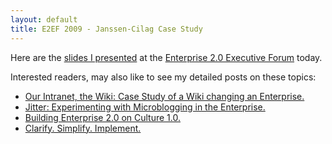 ```yaml
---
layout: default
title: E2EF 2009 - Janssen-Cilag Case Study
---
```


Here are the [slides I presented](http://www.e-gineer.com/v2/blog/2009/02/E2EF2009-JanssenCilagCaseStudy.pdf)
at the [Enterprise 2.0 Executive Forum](http://www.futureexploration.net/e2ef/) today.

Interested readers, may also like to see my detailed posts on these topics:
* [Our Intranet, the Wiki: Case Study of a Wiki changing an Enterprise.](http://www.e-gineer.com/v2/blog/2007/08/our-intranet-wiki-case-study-of-wiki.htm)
* [Jitter: Experimenting with Microblogging in the Enterprise.](http://www.e-gineer.com/v2/blog/2008/10/jitter-experimenting-with-microblogging.htm)
* [Building Enterprise 2.0 on Culture 1.0.](http://www.e-gineer.com/v2/blog/2007/12/building-enterprise-20-on-culture-10.htm)
* [Clarify. Simplify. Implement.](http://www.e-gineer.com/v2/blog/2008/02/clarify-simplify-implement.htm)
